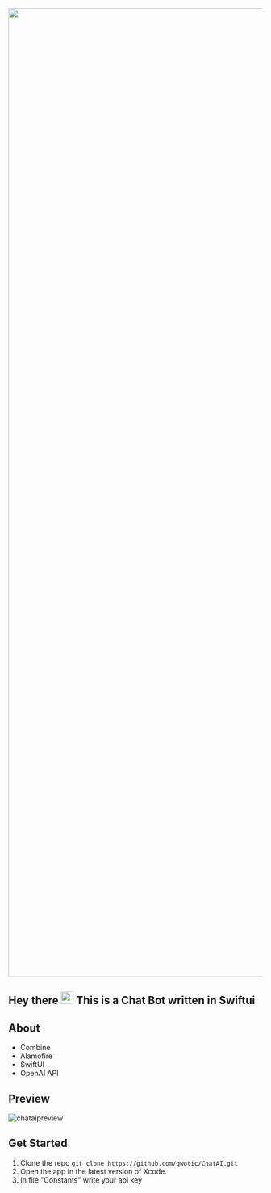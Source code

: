   <img width="1920" alt="" src="https://user-images.githubusercontent.com/96487423/213916600-953eb76a-439e-41d6-983b-a874c0db6d45.png">

<br>

## Hey there <img src="https://media.giphy.com/media/hvRJCLFzcasrR4ia7z/giphy.gif" width="25px"> This is a Chat Bot written in Swiftui


## About
* Combine
* Alamofire
* SwiftUI
* OpenAI API

## Preview

![chataipreview](https://user-images.githubusercontent.com/96487423/213917292-cb314c91-cf55-47f4-b71c-f23bebc866e1.gif)

## Get Started

1. Clone the repo `git clone https://github.com/qwotic/ChatAI.git`
2. Open the app in the latest version of Xcode.
3. In file "Constants" write your api key
